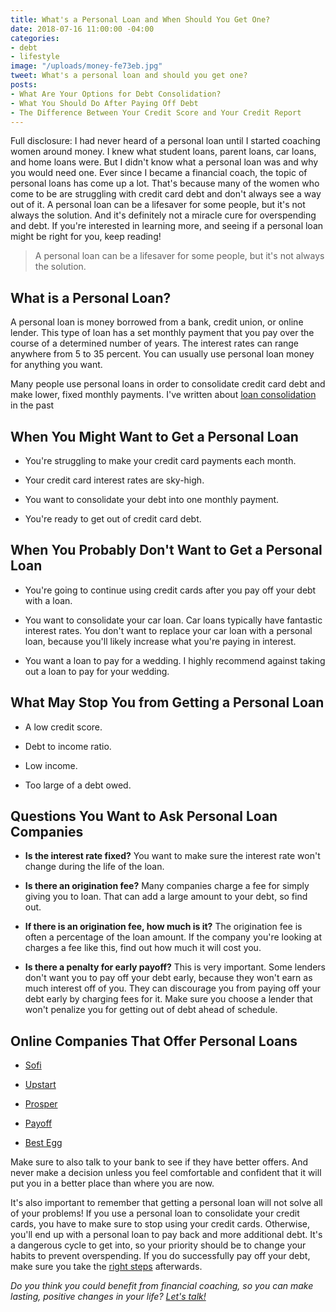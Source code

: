 ```yaml
---
title: What's a Personal Loan and When Should You Get One?
date: 2018-07-16 11:00:00 -04:00
categories:
- debt
- lifestyle
image: "/uploads/money-fe73eb.jpg"
tweet: What's a personal loan and should you get one?
posts:
- What Are Your Options for Debt Consolidation?
- What You Should Do After Paying Off Debt
- The Difference Between Your Credit Score and Your Credit Report
---
```


Full disclosure: I had never heard of a personal loan until I started coaching women around money. I knew what student loans, parent loans, car loans, and home loans were. But I didn't know what a personal loan was and why you would need one. Ever since I became a financial coach, the topic of personal loans has come up a lot. That's because many of the women who come to be are struggling with credit card debt and don't always see a way out of it. A personal loan can be a lifesaver for some people, but it's not always the solution. And it's definitely not a miracle cure for overspending and debt. If you're interested in learning more, and seeing if a personal loan might be right for you, keep reading!

> A personal loan can be a lifesaver for some people, but it's not always the solution.

## What is a Personal Loan?

A personal loan is money borrowed from a bank, credit union, or online lender. This type of loan has a set monthly payment that you pay over the course of a determined number of years. The interest rates can range anywhere from 5 to 35 percent. You can usually use personal loan money for anything you want. 

Many people use personal loans in order to consolidate credit card debt and make lower, fixed monthly payments. I've written about [loan consolidation](https://www.maggiegermano.com/blog/what-are-your-options-for-debt-consolidation/) in the past

## When You Might Want to Get a Personal Loan

* You're struggling to make your credit card payments each month.

* Your credit card interest rates are sky-high.

* You want to consolidate your debt into one monthly payment.

* You're ready to get out of credit card debt. 

## When You Probably Don't Want to Get a Personal Loan

* You're going to continue using credit cards after you pay off your debt with a loan.

* You want to consolidate your car loan. Car loans typically have fantastic interest rates. You don't want to replace your car loan with a personal loan, because you'll likely increase what you're paying in interest.

* You want a loan to pay for a wedding. I highly recommend against taking out a loan to pay for your wedding. 

## What May Stop You from Getting a Personal Loan

* A low credit score.

* Debt to income ratio.

* Low income.

* Too large of a debt owed.

## Questions You Want to Ask Personal Loan Companies

* **Is the interest rate fixed?** You want to make sure the interest rate won't change during the life of the loan.

* **Is there an origination fee?** Many companies charge a fee for simply giving you to loan. That can add a large amount to your debt, so find out.

* **If there is an origination fee, how much is it?** The origination fee is often a percentage of the loan amount. If the company you're looking at charges a fee like this, find out how much it will cost you.

* **Is there a penalty for early payoff?** This is very important. Some lenders don't want you to pay off your debt early, because they won't earn as much interest off of you. They can discourage you from paying off your debt early by charging fees for it. Make sure you choose a lender that won't penalize you for getting out of debt ahead of schedule.

## Online Companies That Offer Personal Loans

* [Sofi](https://www.sofi.com/)

* [Upstart](http://www.upstart.com)

* [Prosper](https://www.prosper.com/)

* [Payoff](https://www.payoff.com/)

* [Best Egg](https://www.bestegg.com/)

Make sure to also talk to your bank to see if they have better offers. And never make a decision unless you feel comfortable and confident that it will put you in a better place than where you are now. 

It's also important to remember that getting a personal loan will not solve all of your problems! If you use a personal loan to consolidate your credit cards, you have to make sure to stop using your credit cards. Otherwise, you'll end up with a personal loan to pay back and more additional debt. It's a dangerous cycle to get into, so your priority should be to change your habits to prevent overspending. If you do successfully pay off your debt, make sure you take the [right steps](https://www.maggiegermano.com/blog/what-you-should-do-after-paying-off-debt/) afterwards. 

*Do you think you could benefit from financial coaching, so you can make lasting, positive changes in your life? [Let's talk!](https://www.maggiegermano.com/coaching/)*
